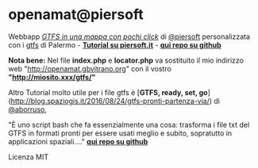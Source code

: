 # openamat@piersoft
Webbapp [*GTFS in una mappa con pochi click*](http://www.piersoft.it/?p=1017) di [@piersoft](https://github.com/piersoft) personalizzata con i [gtfs](https://github.com/openamat/Official-Data) di Palermo - [**Tutorial su piersoft.it**](http://www.piersoft.it/?p=1017) - [**qui repo su github**](https://github.com/piersoft/gtfstutorial)

**Nota bene:** Nel file **index.php** e **locator.php** va sostituito il mio indirizzo web "http://openamat.gbvitrano.org" con il vostro **"http://miosito.xxx/gtfs/"**

Altro Tutorial molto utile per i file gtfs è [**GTFS, ready, set, go**] (http://blog.spaziogis.it/2016/08/24/gtfs-pronti-partenza-via/) di [@aborruso](https://github.com/aborruso), 
 
 
"È uno script bash che fa essenzialmente una cosa: trasforma i file txt del GTFS in formati pronti per essere usati meglio e subito, sopratutto in applicazioni spaziali...." [**qui repo su github**](https://github.com/ondata/gtfsreadysetgo)


Licenza MIT
